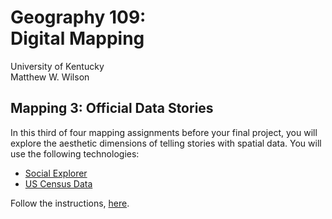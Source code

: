 # Geography 109: <br>Digital Mapping

University of Kentucky
<br>Matthew W. Wilson

## Mapping 3: Official Data Stories

<!---
insert image for mapping 3 assignment
![Google MyMaps Example](assets/images/googlemymaps-celebrity-mapping.png "Google MyMaps Celebrity Mapping")
-->

In this third of four mapping assignments before your final project, you will explore the aesthetic dimensions of telling stories with spatial data. You will use the following technologies:
* [Social Explorer](https://www.socialexplorer.com/)
* [US Census Data](https://www.census.gov/programs-surveys/decennial-census/about/census-acs.html)

Follow the instructions, [here](mapping-3-instructions.md).